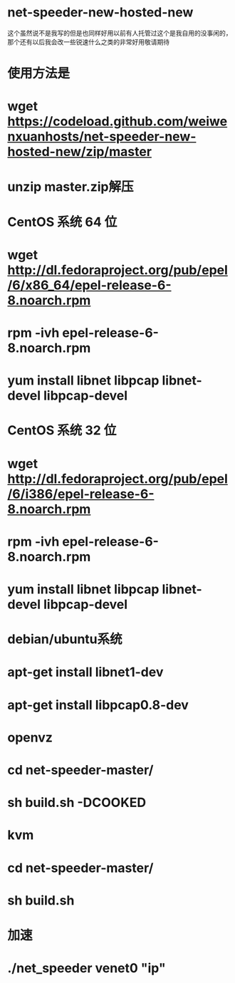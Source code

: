 # net-speeder-new-hosted-new



这个虽然说不是我写的但是也同样好用以前有人托管过这个是我自用的没事闲的，那个还有以后我会改一些锐速什么之类的非常好用敬请期待

# 使用方法是
# wget https://codeload.github.com/weiwenxuanhosts/net-speeder-new-hosted-new/zip/master



# unzip master.zip解压

# CentOS 系统 64 位
# wget http://dl.fedoraproject.org/pub/epel/6/x86_64/epel-release-6-8.noarch.rpm
# rpm -ivh epel-release-6-8.noarch.rpm
# yum install libnet libpcap libnet-devel libpcap-devel
# CentOS 系统 32 位
# wget http://dl.fedoraproject.org/pub/epel/6/i386/epel-release-6-8.noarch.rpm
# rpm -ivh epel-release-6-8.noarch.rpm
# yum install libnet libpcap libnet-devel libpcap-devel


# debian/ubuntu系统


# apt-get install libnet1-dev
# apt-get install libpcap0.8-dev


# openvz

# cd net-speeder-master/
# sh build.sh -DCOOKED

# kvm

# cd net-speeder-master/
# sh build.sh


# 加速

# ./net_speeder venet0 "ip"

